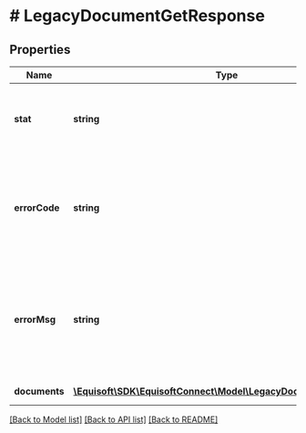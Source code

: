 # # LegacyDocumentGetResponse

## Properties

Name | Type | Description | Notes
------------ | ------------- | ------------- | -------------
**stat** | **string** | Status of the request that has been made. Can be &#39;ok&#39; or &#39;fail&#39; | [optional] 
**errorCode** | **string** | If the request has failed, this element will contain the error code related to the problem encountered. | [optional] 
**errorMsg** | **string** | If the request has failed, this element will contain the error message related to the problem encountered. | [optional] 
**documents** | [**\Equisoft\SDK\EquisoftConnect\Model\LegacyDocumentDocument[]**](LegacyDocumentDocument.md) | Array of documents | 

[[Back to Model list]](../../README.md#documentation-for-models) [[Back to API list]](../../README.md#documentation-for-api-endpoints) [[Back to README]](../../README.md)


